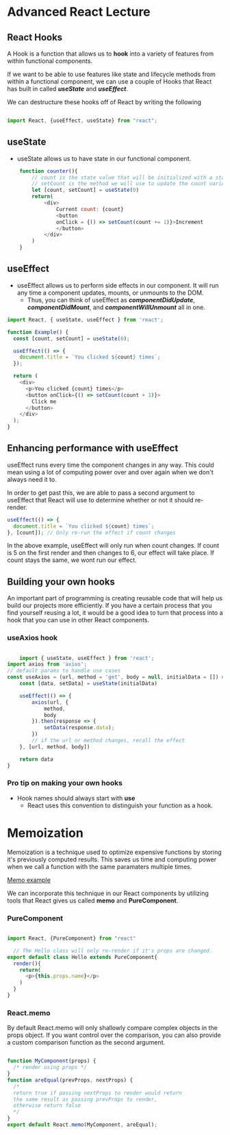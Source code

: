 # Advanced React Lecture

## React Hooks

A Hook is a function that allows us to **hook** into a variety of features from within functional components.

If we want to be able to use features like state and lifecycle methods from within a functional component, we can use a couple of Hooks that React has built in called ***useState*** and ***useEffect***.

We can destructure these hooks off of React by writing the following
```js 

import React, {useEffect, useState} from "react";

```

## useState 

- useState allows us to have state in our functional component. 

```js
    function counter(){
        // count is the state value that will be initialized with a starting value of 0
        // setCount is the method we will use to update the count variable
        let [count, setCount] = useState(0) 
        return(
            <div>
                Current count: {count}
                <button 
                onClick = {() => setCount(count += 1)}>Increment
                </button>
            </div>
        )
    }
```

## useEffect

- useEffect allows us to perform side effects in our component. It will run any time a component updates, mounts, or unmounts to the DOM. 
    - Thus, you can think of useEffect as ***componentDidUpdate***, ***componentDidMount***, and ***componentWillUnmount*** all in one.

```js
import React, { useState, useEffect } from 'react';

function Example() {
  const [count, setCount] = useState(0);

  useEffect(() => {
    document.title = `You clicked ${count} times`;
  });

  return (
    <div>
      <p>You clicked {count} times</p>
      <button onClick={() => setCount(count + 1)}>
        Click me
      </button>
    </div>
  );
}
```

## Enhancing performance with useEffect

useEffect runs every time the component changes in any way. This could mean using a lot of computing power over and over again when we don't always need it to. 

In order to get past this, we are able to pass a second argument to useEffect that React will use to determine whether or not it should re-render.

```js
useEffect(() => {
  document.title = `You clicked ${count} times`;
}, [count]); // Only re-run the effect if count changes
```

In the above example, useEffect will only run when count changes. If count is 5 on the first render and then changes to 6, our effect will take place. If count stays the same, we wont run our effect.

## Building your own hooks

An important part of programming is creating reusable code that will help us build our projects more efficiently. If you have a certain process that you find yourself reusing a lot, it would be a good idea to turn that process into a hook that you can use in other React components.

### useAxios hook

```js

    import { useState, useEffect } from 'react';
import axios from 'axios';
// default params to handle use cases
const useAxios = (url, method = 'get', body = null, initialData = []) => {
    const [data, setData] = useState(initialData)

    useEffect(() => {
        axios(url, {
            method,
            body
        }).then(response => {
            setData(response.data);
        })
        // if the url or method changes, recall the effect
    }, [url, method, body])

    return data
}
```

### Pro tip on making your own hooks
- Hook names should always start with **use**
  - React uses this convention to distinguish your function as a hook.


# Memoization

Memoization is a technique used to optimize expensive functions by storing it's previously computed results. This saves us time and computing power when we call a function with the same paramaters multiple times.

[Memo example](https://repl.it/@hirschzd01/memo-example)


We can incorporate this technique in our React components by utilizing tools that React gives us called **memo** and **PureComponent**. 

### PureComponent


```js

import React, {PureComponent} from "react"

  // The Hello class will only re-render if it's props are changed.
export default class Hello extends PureComponent{
  render(){
    return(
      <p>{this.props.name}</p>
    )
  }
}

```

### React.memo

By default React.memo will only shallowly compare complex objects in the props object. If you want control over the comparison, you can also provide a custom comparison function as the second argument.

```js

function MyComponent(props) {
  /* render using props */
}
function areEqual(prevProps, nextProps) {
  /*
  return true if passing nextProps to render would return
  the same result as passing prevProps to render,
  otherwise return false
  */
}
export default React.memo(MyComponent, areEqual);

```


